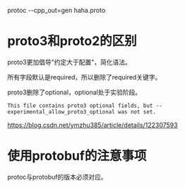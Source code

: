 protoc --cpp_out=gen haha.proto

# proto3和proto2的区别
proto3更加倡导"约定大于配置"，简化语法。  

所有字段默认是required，所以删除了required关键字。  

proto3删除了optional，optional处于实验阶段。  
```
This file contains proto3 optional fields, but --experimental_allow_proto3_optional was not set.
```

https://blog.csdn.net/ymzhu385/article/details/122307593
# 使用protobuf的注意事项
protoc与protobuf的版本必须对应。  